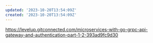 ```yaml
---
updated: '2023-10-20T13:54:09Z'
created: '2023-10-20T13:54:09Z'
---
```

https://levelup.gitconnected.com/microservices-with-go-grpc-api-gateway-and-authentication-part-1-2-393ad9fc9d30